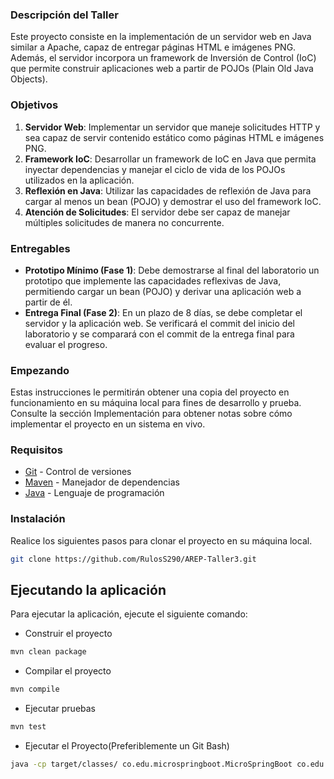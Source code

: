 ### Descripción del Taller

Este proyecto consiste en la implementación de un servidor web en Java similar a Apache, capaz de entregar páginas HTML e imágenes PNG. Además, el servidor incorpora un framework de Inversión de Control (IoC) que permite construir aplicaciones web a partir de POJOs (Plain Old Java Objects).

### Objetivos

1. **Servidor Web**: Implementar un servidor que maneje solicitudes HTTP y sea capaz de servir contenido estático como páginas HTML e imágenes PNG.
2. **Framework IoC**: Desarrollar un framework de IoC en Java que permita inyectar dependencias y manejar el ciclo de vida de los POJOs utilizados en la aplicación.
3. **Reflexión en Java**: Utilizar las capacidades de reflexión de Java para cargar al menos un bean (POJO) y demostrar el uso del framework IoC.
4. **Atención de Solicitudes**: El servidor debe ser capaz de manejar múltiples solicitudes de manera no concurrente.

### Entregables

- **Prototipo Mínimo (Fase 1)**: Debe demostrarse al final del laboratorio un prototipo que implemente las capacidades reflexivas de Java, permitiendo cargar un bean (POJO) y derivar una aplicación web a partir de él.
- **Entrega Final (Fase 2)**: En un plazo de 8 días, se debe completar el servidor y la aplicación web. Se verificará el commit del inicio del laboratorio y se comparará con el commit de la entrega final para evaluar el progreso.

### Empezando
Estas instrucciones le permitirán obtener una copia del proyecto en funcionamiento en su máquina local para fines de desarrollo y prueba. Consulte la sección Implementación para obtener notas sobre cómo implementar el proyecto en un sistema en vivo.

### Requisitos

* [Git](https://git-scm.com/) - Control de versiones
* [Maven](https://maven.apache.org/) - Manejador de dependencias
* [Java](https://www.oracle.com/java/technologies/downloads/#java17) - Lenguaje de programación

### Instalación

Realice los siguientes pasos para clonar el proyecto en su máquina local.

```bash
git clone https://github.com/RulosS290/AREP-Taller3.git
```

## Ejecutando la aplicación

Para ejecutar la aplicación, ejecute el siguiente comando:

* Construir el proyecto
```bash
mvn clean package
```
* Compilar el proyecto
```bash
mvn compile
```
* Ejecutar pruebas
```bash
mvn test
```
* Ejecutar el Proyecto(Preferiblemente un Git Bash)
```bash
java -cp target/classes/ co.edu.microspringboot.MicroSpringBoot co.edu.microspringboot.controllers.HelloController
```
